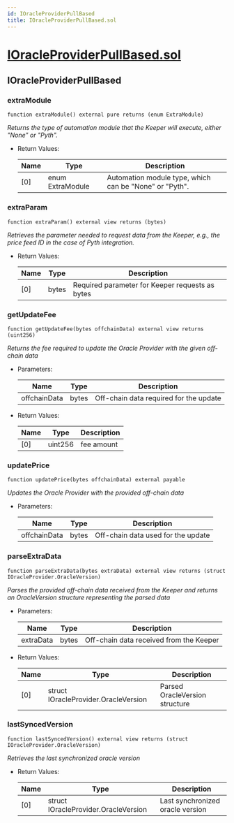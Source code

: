 ```yaml
---
id: IOracleProviderPullBased
title: IOracleProviderPullBased.sol
---
```

# [IOracleProviderPullBased.sol](https://github.com/chromatic-protocol/contracts/tree/main/contracts/oracle/interfaces/IOracleProviderPullBased.sol)

## IOracleProviderPullBased

### extraModule

```solidity
function extraModule() external pure returns (enum ExtraModule)
```

_Returns the type of automation module that the Keeper will execute, either "None" or "Pyth"._

- Return Values:

  | Name | Type | Description |
  | ---- | ---- | ----------- |
  | [0] | enum ExtraModule | Automation module type, which can be "None" or "Pyth". |

### extraParam

```solidity
function extraParam() external view returns (bytes)
```

_Retrieves the parameter needed to request data from the Keeper, e.g., the price feed ID in the case of Pyth integration._

- Return Values:

  | Name | Type | Description |
  | ---- | ---- | ----------- |
  | [0] | bytes | Required parameter for Keeper requests as bytes |

### getUpdateFee

```solidity
function getUpdateFee(bytes offchainData) external view returns (uint256)
```

_Returns the fee required to update the Oracle Provider with the given off-chain data_

- Parameters:

  | Name | Type | Description |
  | ---- | ---- | ----------- |
  | offchainData | bytes | Off-chain data required for the update |

- Return Values:

  | Name | Type | Description |
  | ---- | ---- | ----------- |
  | [0] | uint256 | fee amount |

### updatePrice

```solidity
function updatePrice(bytes offchainData) external payable
```

_Updates the Oracle Provider with the provided off-chain data_

- Parameters:

  | Name | Type | Description |
  | ---- | ---- | ----------- |
  | offchainData | bytes | Off-chain data used for the update |

### parseExtraData

```solidity
function parseExtraData(bytes extraData) external view returns (struct IOracleProvider.OracleVersion)
```

_Parses the provided off-chain data received from the Keeper and returns an OracleVersion structure representing the parsed data_

- Parameters:

  | Name | Type | Description |
  | ---- | ---- | ----------- |
  | extraData | bytes | Off-chain data received from the Keeper |

- Return Values:

  | Name | Type | Description |
  | ---- | ---- | ----------- |
  | [0] | struct IOracleProvider.OracleVersion | Parsed OracleVersion structure |

### lastSyncedVersion

```solidity
function lastSyncedVersion() external view returns (struct IOracleProvider.OracleVersion)
```

_Retrieves the last synchronized oracle version_

- Return Values:

  | Name | Type | Description |
  | ---- | ---- | ----------- |
  | [0] | struct IOracleProvider.OracleVersion | Last synchronized oracle version |

